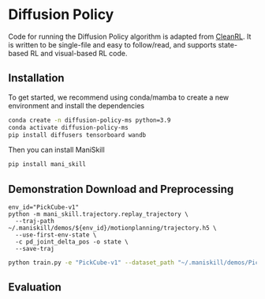 # Diffusion Policy

Code for running the Diffusion Policy algorithm is adapted from [CleanRL](https://github.com/vwxyzjn/cleanrl/). It is written to be single-file and easy to follow/read, and supports state-based RL and visual-based RL code.

## Installation

To get started, we recommend using conda/mamba to create a new environment and install the dependencies

```bash
conda create -n diffusion-policy-ms python=3.9
conda activate diffusion-policy-ms
pip install diffusers tensorboard wandb
```

Then you can install ManiSkill

```bash
pip install mani_skill
```

## Demonstration Download and Preprocessing

```
env_id="PickCube-v1"
python -m mani_skill.trajectory.replay_trajectory \
  --traj-path ~/.maniskill/demos/${env_id}/motionplanning/trajectory.h5 \
  --use-first-env-state \
  -c pd_joint_delta_pos -o state \
  --save-traj
```


```bash
python train.py -e "PickCube-v1" --dataset_path "~/.maniskill/demos/PickCube-v1/motionplanning/trajectory.h5"
```
## Evaluation
